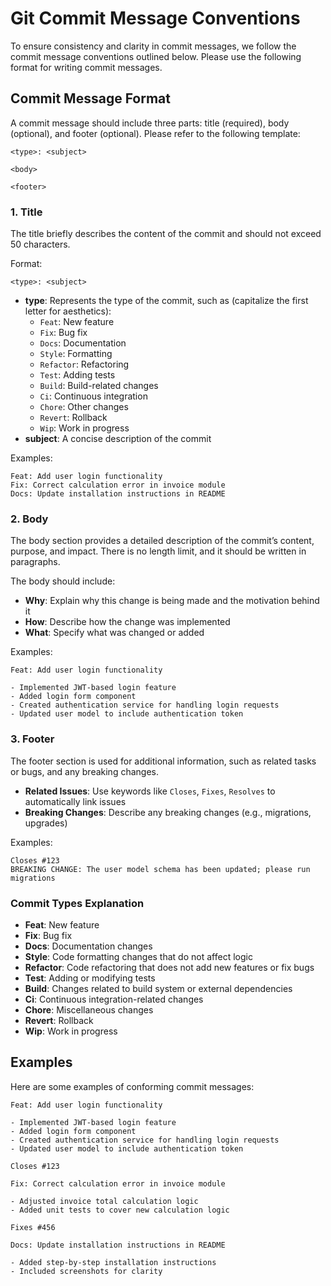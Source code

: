 # Git Commit Message Conventions

To ensure consistency and clarity in commit messages, we follow the commit message conventions outlined below. Please
use the following format for writing commit messages.

## Commit Message Format

A commit message should include three parts: title (required), body (optional), and footer (optional). Please refer to
the following template:

```
<type>: <subject>

<body>

<footer>
```

### 1. Title

The title briefly describes the content of the commit and should not exceed 50 characters.

Format:

```
<type>: <subject>
```

- **type**: Represents the type of the commit, such as (capitalize the first letter for aesthetics):
    - `Feat`: New feature
    - `Fix`: Bug fix
    - `Docs`: Documentation
    - `Style`: Formatting
    - `Refactor`: Refactoring
    - `Test`: Adding tests
    - `Build`: Build-related changes
    - `Ci`: Continuous integration
    - `Chore`: Other changes
    - `Revert`: Rollback
    - `Wip`: Work in progress
- **subject**: A concise description of the commit

Examples:

```
Feat: Add user login functionality
Fix: Correct calculation error in invoice module
Docs: Update installation instructions in README
```

### 2. Body

The body section provides a detailed description of the commit’s content, purpose, and impact. There is no length limit,
and it should be written in paragraphs.

The body should include:

- **Why**: Explain why this change is being made and the motivation behind it
- **How**: Describe how the change was implemented
- **What**: Specify what was changed or added

Examples:

```
Feat: Add user login functionality

- Implemented JWT-based login feature
- Added login form component
- Created authentication service for handling login requests
- Updated user model to include authentication token
```

### 3. Footer

The footer section is used for additional information, such as related tasks or bugs, and any breaking changes.

- **Related Issues**: Use keywords like `Closes`, `Fixes`, `Resolves` to automatically link issues
- **Breaking Changes**: Describe any breaking changes (e.g., migrations, upgrades)

Examples:

```
Closes #123
BREAKING CHANGE: The user model schema has been updated; please run migrations
```

### Commit Types Explanation

- **Feat**: New feature
- **Fix**: Bug fix
- **Docs**: Documentation changes
- **Style**: Code formatting changes that do not affect logic
- **Refactor**: Code refactoring that does not add new features or fix bugs
- **Test**: Adding or modifying tests
- **Build**: Changes related to build system or external dependencies
- **Ci**: Continuous integration-related changes
- **Chore**: Miscellaneous changes
- **Revert**: Rollback
- **Wip**: Work in progress

## Examples

Here are some examples of conforming commit messages:

```
Feat: Add user login functionality

- Implemented JWT-based login feature
- Added login form component
- Created authentication service for handling login requests
- Updated user model to include authentication token

Closes #123
```

```
Fix: Correct calculation error in invoice module

- Adjusted invoice total calculation logic
- Added unit tests to cover new calculation logic

Fixes #456
```

```
Docs: Update installation instructions in README

- Added step-by-step installation instructions
- Included screenshots for clarity
```
